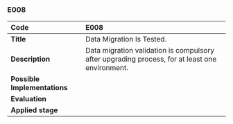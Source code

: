 ### E008

|**Code**           | **E008** |
| :--               | :--      |
|**Title**          | Data Migration Is Tested.|
|**Description**    | Data migration validation is compulsory after upgrading process, for at least one environment.|
|**Possible Implementations** | |
|**Evaluation**     | |
|**Applied stage**  | |
